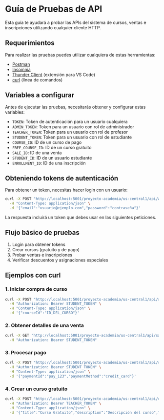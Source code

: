 # Guía de Pruebas de API

Esta guía te ayudará a probar las APIs del sistema de cursos, ventas e inscripciones utilizando cualquier cliente HTTP.

## Requerimientos

Para realizar las pruebas puedes utilizar cualquiera de estas herramientas:
- [Postman](https://www.postman.com/downloads/)
- [Insomnia](https://insomnia.rest/download)
- [Thunder Client](https://www.thunderclient.com/) (extensión para VS Code)
- [curl](https://curl.se/) (línea de comandos)

## Variables a configurar

Antes de ejecutar las pruebas, necesitarás obtener y configurar estas variables:

- `TOKEN`: Token de autenticación para un usuario cualquiera
- `ADMIN_TOKEN`: Token para un usuario con rol de administrador
- `TEACHER_TOKEN`: Token para un usuario con rol de profesor
- `STUDENT_TOKEN`: Token para un usuario con rol de estudiante 
- `COURSE_ID`: ID de un curso de pago
- `FREE_COURSE_ID`: ID de un curso gratuito
- `SALE_ID`: ID de una venta
- `STUDENT_ID`: ID de un usuario estudiante
- `ENROLLMENT_ID`: ID de una inscripción

## Obteniendo tokens de autenticación

Para obtener un token, necesitas hacer login con un usuario:

```bash
curl -X POST "http://localhost:5001/proyecto-academia/us-central1/api/auth/login" \
  -H "Content-Type: application/json" \
  -d '{"email":"usuario@ejemplo.com","password":"contraseña"}'
```

La respuesta incluirá un token que debes usar en las siguientes peticiones.

## Flujo básico de pruebas

1. Login para obtener tokens
2. Crear cursos (gratuito y de pago)
3. Probar ventas e inscripciones
4. Verificar descuentos y asignaciones especiales

## Ejemplos con curl

### 1. Iniciar compra de curso

```bash
curl -X POST "http://localhost:5001/proyecto-academia/us-central1/api/sales" \
  -H "Authorization: Bearer STUDENT_TOKEN" \
  -H "Content-Type: application/json" \
  -d '{"courseId":"ID_DEL_CURSO"}'
```

### 2. Obtener detalles de una venta

```bash
curl -X GET "http://localhost:5001/proyecto-academia/us-central1/api/sales/ID_DE_VENTA" \
  -H "Authorization: Bearer STUDENT_TOKEN"
```

### 3. Procesar pago

```bash
curl -X POST "http://localhost:5001/proyecto-academia/us-central1/api/sales/ID_DE_VENTA/process-payment" \
  -H "Authorization: Bearer STUDENT_TOKEN" \
  -H "Content-Type: application/json" \
  -d '{"paymentId":"pay_123","paymentMethod":"credit_card"}'
```

### 4. Crear un curso gratuito

```bash
curl -X POST "http://localhost:5001/proyecto-academia/us-central1/api/courses" \
  -H "Authorization: Bearer TEACHER_TOKEN" \
  -H "Content-Type: application/json" \
  -d '{"title":"Curso Gratuito","description":"Descripción del curso","category":"Programación","modality":"asynchronized","duration_days":30,"isFree":true}'
```
